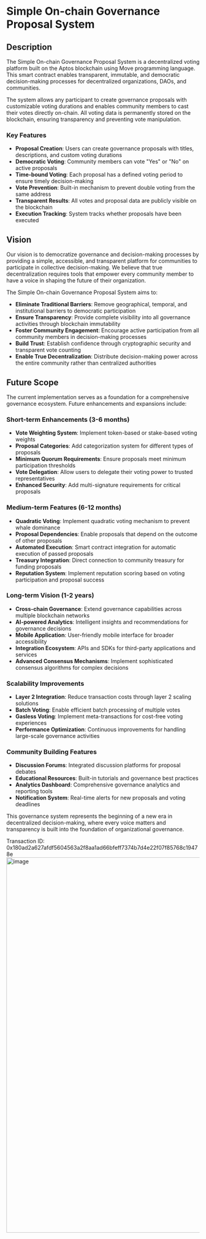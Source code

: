 # Simple On-chain Governance Proposal System

## Description

The Simple On-chain Governance Proposal System is a decentralized voting platform built on the Aptos blockchain using Move programming language. This smart contract enables transparent, immutable, and democratic decision-making processes for decentralized organizations, DAOs, and communities.

The system allows any participant to create governance proposals with customizable voting durations and enables community members to cast their votes directly on-chain. All voting data is permanently stored on the blockchain, ensuring transparency and preventing vote manipulation.

### Key Features

- **Proposal Creation**: Users can create governance proposals with titles, descriptions, and custom voting durations
- **Democratic Voting**: Community members can vote "Yes" or "No" on active proposals
- **Time-bound Voting**: Each proposal has a defined voting period to ensure timely decision-making
- **Vote Prevention**: Built-in mechanism to prevent double voting from the same address
- **Transparent Results**: All votes and proposal data are publicly visible on the blockchain
- **Execution Tracking**: System tracks whether proposals have been executed

## Vision

Our vision is to democratize governance and decision-making processes by providing a simple, accessible, and transparent platform for communities to participate in collective decision-making. We believe that true decentralization requires tools that empower every community member to have a voice in shaping the future of their organization.

The Simple On-chain Governance Proposal System aims to:

- **Eliminate Traditional Barriers**: Remove geographical, temporal, and institutional barriers to democratic participation
- **Ensure Transparency**: Provide complete visibility into all governance activities through blockchain immutability
- **Foster Community Engagement**: Encourage active participation from all community members in decision-making processes
- **Build Trust**: Establish confidence through cryptographic security and transparent vote counting
- **Enable True Decentralization**: Distribute decision-making power across the entire community rather than centralized authorities

## Future Scope

The current implementation serves as a foundation for a comprehensive governance ecosystem. Future enhancements and expansions include:

### Short-term Enhancements (3-6 months)
- **Vote Weighting System**: Implement token-based or stake-based voting weights
- **Proposal Categories**: Add categorization system for different types of proposals
- **Minimum Quorum Requirements**: Ensure proposals meet minimum participation thresholds
- **Vote Delegation**: Allow users to delegate their voting power to trusted representatives
- **Enhanced Security**: Add multi-signature requirements for critical proposals

### Medium-term Features (6-12 months)
- **Quadratic Voting**: Implement quadratic voting mechanism to prevent whale dominance
- **Proposal Dependencies**: Enable proposals that depend on the outcome of other proposals
- **Automated Execution**: Smart contract integration for automatic execution of passed proposals
- **Treasury Integration**: Direct connection to community treasury for funding proposals
- **Reputation System**: Implement reputation scoring based on voting participation and proposal success

### Long-term Vision (1-2 years)
- **Cross-chain Governance**: Extend governance capabilities across multiple blockchain networks
- **AI-powered Analytics**: Intelligent insights and recommendations for governance decisions
- **Mobile Application**: User-friendly mobile interface for broader accessibility
- **Integration Ecosystem**: APIs and SDKs for third-party applications and services
- **Advanced Consensus Mechanisms**: Implement sophisticated consensus algorithms for complex decisions

### Scalability Improvements
- **Layer 2 Integration**: Reduce transaction costs through layer 2 scaling solutions
- **Batch Voting**: Enable efficient batch processing of multiple votes
- **Gasless Voting**: Implement meta-transactions for cost-free voting experiences
- **Performance Optimization**: Continuous improvements for handling large-scale governance activities

### Community Building Features
- **Discussion Forums**: Integrated discussion platforms for proposal debates
- **Educational Resources**: Built-in tutorials and governance best practices
- **Analytics Dashboard**: Comprehensive governance analytics and reporting tools
- **Notification System**: Real-time alerts for new proposals and voting deadlines

This governance system represents the beginning of a new era in decentralized decision-making, where every voice matters and transparency is built into the foundation of organizational governance.

Transaction ID: 0x180ad2a627afdf5604563a2f8aa1ad66bfeff7374b7d4e22f07f85768c19478e
<img width="1904" height="978" alt="image" src="https://github.com/user-attachments/assets/19d56988-c0c3-4071-8fdf-df5af3059f57" />

